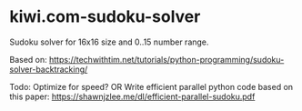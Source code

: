 # kiwi.com-sudoku-solver

Sudoku solver for 16x16 size and 0..15 number range.

Based on:
https://techwithtim.net/tutorials/python-programming/sudoku-solver-backtracking/

Todo:
Optimize for speed?
OR
Write efficient parallel python code based on this paper: https://shawnjzlee.me/dl/efficient-parallel-sudoku.pdf
